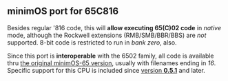 ## minimOS port for 65C816

Besides regular '816 code, this will **allow executing 65(C)02 code** in *native* mode,
although the Rockwell extensions (RMB/SMB/BBR/BBS) are *not* supported. 8-bit code is
restricted to run in *bank zero*, also.

Since this port is **interoperable** with the 6502 family, all code is available thru
[the original minimOS-65 version](../../), usually with filenames ending in *16*.
Specific support for this CPU is included since
[version **0.5.1**](https://github.com/zuiko21/minimOS/tree/0.5.1) and later.
